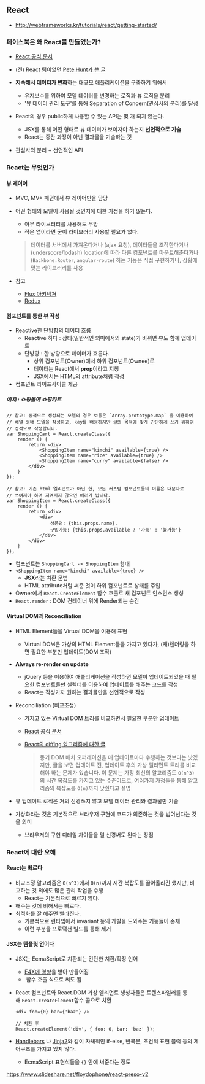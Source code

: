 ## React

- http://webframeworks.kr/tutorials/react/getting-started/



### 페이스북은 왜 React를 만들었는가?

- [React 공식 문서](http://facebook.github.io/react/docs/why-react-ko-KR.html)
- (전) React 팀이었던 [Pete Hunt가 쓴 글](http://facebook.github.io/react/blog/2013/06/05/why-react.html)

- **지속해서 데이터가 변화**하는 대규모 애플리케이션을 구축하기 위해서
  - 유지보수를 위하여 모델 데이터를 변경하는 로직과 뷰 로직을 분리
  - '뷰 데이터 관리 도구'를 통해 Separation of Concern(관심사의 분리)를 달성
- React의 경우 public하게 사용할 수 있는 API는 몇 개 되지 않는다.
  - JSX를 통해 어떤 형태로 뷰 데이터가 보여져야 하는지 **선언적으로 기술**
  - React는 중간 과정이 아닌 결과물을 기술하는 것
- 관심사의 분리 + 선언적인 API



### React는 무엇인가

#### 뷰 레이어

- MVC, MV* 패던에서 뷰 레이어만을 담당

- 어떤 형태의 모델이 사용될 것인지에 대한 가정을 하기 않는다.

  - 아무 라이브러리를 사용해도 무방
  - 작은 앱이라면 굳이 라이브러리 사용할 필요가 없다.

  >데이터를 서버에서 가져온다거나 (ajax 요청), 데이터들을 조작한다거나 (underscore/lodash) location에 따라 다른 컴포넌트를 마운트해준다거나 (`Backbone.Router`, `angular-route`) 하는 기능은 직접 구현하거나, 상황에 맞는 라이브러리를 사용 

- 참고

  - [Flux 아키텍쳐](http://facebook.github.io/flux/)
  - [Redux](https://github.com/rackt/redux) 



#### 컴포넌트를 통한 뷰 작성

- Reactive한 단방향의 데이터 흐름
  - Reactive 하다 : 상태(일반적인 의미에서의 state)가 바뀌면 뷰도 함꼐 업데이트
  - 단방향 : 한 방향으로 데이터가 흐른다.
    - 상위 컴포넌트(Owner)에서 하위 컴포넌트(Ownee)로
    - 데이터는 React에서 **prop**이라고 지칭 
    - JSX에서는 HTML의 attribute처럼 작성
- 컴포넌트 라이프사이클 제공



##### 예제 : 쇼핑몰에 쇼핑카트

```react
// 참고: 동적으로 생성되는 모델의 경우 보통은 `Array.prototype.map` 을 이용하여
// 배열 형태 모델을 작성하고, key를 배정하지만 글의 목적에 맞게 간단하게 쓰기 위하여
// 정적으로 작성합니다.
var ShoppingCart = React.createClass({
    render () {
        return <div>
            <ShoppingItem name="kimchi" available={true} />
            <ShoppingItem name="rice" available={true} />
            <ShoppingItem name="curry" available={false} />
        </div>
    }
});

// 참고: 기존 html 엘리먼트가 아닌 한, 모든 커스텀 컴포넌트들의 이름은 대문자로
// 쓰여져야 하며 지켜지지 않으면 에러가 납니다.
var ShoppingItem = React.createClass({
    render () {
        return <div>
            <div>
                상품명: {this.props.name},
                구입가능: {this.props.available ? '가능' : '불가능'}
            </div>
        </div>
    }
});
```

- 컴포넌트는 `ShoppingCart -> ShoppingItem` 형태
- `<ShoppingItem name="kimchi" available={true} />`
  - **JSX**라는 치환 문법
  - HTML attribute처럼 써준 것이 하위 컴포넌트로 상태를 주입
- Owner에서 `React.CreateElement` 함수 호출로 새 컴포넌트 인스턴스 생성
- `React.render` : DOM 컨테이너 위에 Render되는 순간



#### Virtual DOM과 Reconciliation

- HTML Element들을 Virtual DOM을 이용해 표현 

  - Virtual DOM은 가상의 HTML Element들을 가지고 있다가, (재)렌더링을 하면 필요한 부분만 업데이트(DOM 조작)

- **Always re-render on update**

  - jQuery 등을 이용하여 애플리케이션을 작성하면 모델이 업데이트되었을 때 필요한 컴포넌트들만 셀렉터를 이용하여 업데이트를 해주는 코드를 작성 
  - React는 작성가자 원하는 결과물만을 선언적으로 작성

- Reconciliation (비교조정) 

  - 가지고 있는 Virtual DOM 트리를 비교하면서 필요한 부분만 업데이트

  - [React 공식 문서](http://facebook.github.io/react/docs/reconciliation-ko-KR.html)

  - [React의 diffing 알고리즘에 대한 글](http://calendar.perfplanet.com/2013/diff/)

    > 동기 DOM 배치 오퍼레이션을 매 업데이트마다 수행하는 것보다는 낫겠지만, 글을 보면 업데이트 전, 업데이트 후의 가상 엘리먼트 트리를 비교해야 하는 문제가 있습니다. 이 문제는 가장 최신의 알고리즘도 `O(n^3)`의 시간 복잡도를 가지고 있는 수준이므로, 여러가지 가정들을 통해 알고리즘의 복잡도를 `O(n)`까지 낮췄다고 설명 

- 뷰 업데이트 로직은 거의 신경쓰지 않고 모델 데이터 관리와 결과물만 기술 

- 가상화라는 것은 기본적으로 브라우저 구현에 코드가 의존하는 것을 넘어선다는 것을 의미

  - 브라우저의 구현 디테일 차이들을 덜 신경써도 된다는 장점



### React에 대한 오해

#### React는 빠르다

- 비교조정 알고리즘은 `O(n^3)`에서 `O(n)`까지 시간 복잡도를 끌어올리긴 했지만, 비교하는 것 외에도 많은 관리 작업을 수행
  - React는 기본적으로 빠르지 않다.
- 해주는 것에 비해서는 빠르다.
- 최적화를 잘 해주면 빨라진다.
  - 기본적으로 런타임에서 invariant 등의 개발을 도와주는 기능들이 존재
  - 이런 부분을 프로덕션 빌드를 통해 제거

#### JSX는 템플릿 언어다

- JSX는 EcmaScript로 치환되는 간단한 치환/확장 언어

  - [E4X에 영향](http://blog.vjeux.com/2013/javascript/jsx-e4x-the-good-parts.html)을 받아 만들어짐
  -  함수 호출 식으로 써도 됨

- React 컴포넌트와 React.DOM 가상 엘리먼트 생성자들은 트랜스파일러를 통해 `React.createElement`함수 콜으로 치환

  ```react
  <div foo={0} bar={'baz'} />
  
  // 치환 후
  React.createElement('div', { foo: 0, bar: 'baz' });
  ```

- [Handlebars](http://guides.emberjs.com/v1.10.0/templates/displaying-a-list-of-items/) 나 [Jinja2](http://jinja.pocoo.org/docs/dev/)와 같이 자체적인 if-else, 반복문, 조건적 표현 블럭 등의 제어구조를 가지고 있지 않다.

  - EcmaScript 표현식들을 `{}` 안에 써준다는 정도



https://www.slideshare.net/floydophone/react-preso-v2
